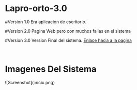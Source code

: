 # Lapro-orto-3.0

#Version 1.0 Era aplicacion de escritorio.

#Version 2.0 Pagina Web pero con muchos fallas en el sistema

#Version 3.0 Version Final del sistema. 
<a href="http://www.lapro-orto.top.mx">Enlace hacia a la pagina</a>

<br/>

<h1>Imagenes Del Sistema</h1>
![Screenshot](inicio.png)
